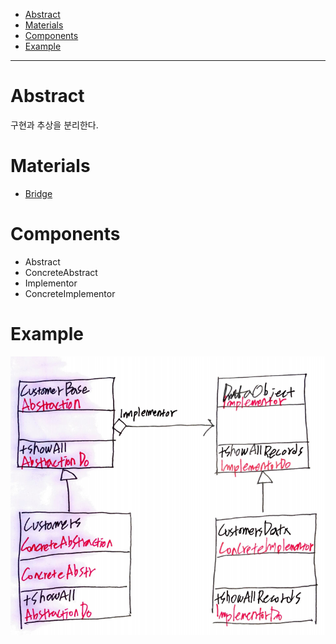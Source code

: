- [Abstract](#abstract)
- [Materials](#materials)
- [Components](#components)
- [Example](#example)

-----

# Abstract

구현과 추상을 분리한다.

# Materials

* [Bridge](https://www.dofactory.com/net/bridge-design-pattern)

# Components

* Abstract
* ConcreteAbstract
* Implementor
* ConcreteImplementor

# Example

![](img/bridge_class_diagram.png)

```java
```
